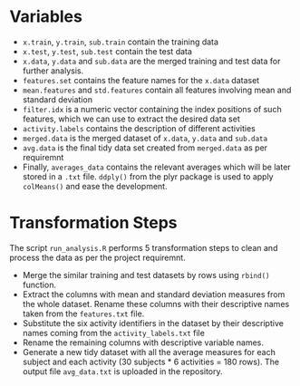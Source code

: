 # Variables

* `x.train`, `y.train`, `sub.train` contain the training data 
* `x.test`, `y.test`, `sub.test` contain the test data
* `x.data`, `y.data` and `sub.data` are the merged training and test data for further analysis.
* `features.set` contains the feature names for the `x.data` dataset
* `mean.features` and `std.features` contain all features involving mean and standard deviation
* `filter.idx` is a numeric vector containing the index positions of such features, which we can use to extract the desired data set
* `activity.labels` contains the description of different activities
* `merged.data` is the merged dataset of  `x.data`, `y.data` and `sub.data`
* `avg.data` is the final tidy data set created from `merged.data` as per requiremnt
*  Finally, `averages_data` contains the relevant averages which will be later stored in a `.txt` file. `ddply()` from the plyr package is used to apply `colMeans()` and ease the development.


# Transformation Steps

The script `run_analysis.R` performs 5 transformation steps to clean and process the data as per the project requiremnt.

* Merge the similar training and test datasets by rows using `rbind()` function. 
* Extract the columns with mean and standard deviation measures from the whole dataset. Rename these columns with their descriptive names taken from  the `features.txt` file.
* Substitute the six activity identifiers in the dataset by their descriptive names coming from the `activity_labels.txt` file
* Rename the remaining columns with descriptive variable names.
* Generate a new tidy dataset with all the average measures for each subject and each activity (30 subjects * 6 activities = 180 rows). The output file `avg_data.txt` is uploaded in the repository.

